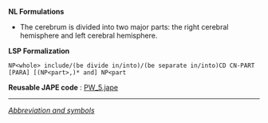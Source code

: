 __NL Formulations__ 



* The cerebrum is divided into two major parts: the right cerebral hemisphere and left cerebral hemisphere.


  

__LSP Formalization__ 




```
NP<whole> include/(be divide in/into)/(be separate in/into)CD CN-PART [PARA] [(NP<part>,)* and] NP<part

```


__Reusable JAPE code__ 
 :
 [PW\_5.jape](../images/7/7a/PW_5.jape "PW 5.jape") 





---



_[Abbreviation and symbols](../../Community/LSPSymbols "Community:LSPSymbols")_